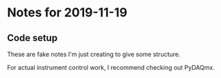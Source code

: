 # Notes for 2019-11-19

## Code setup

These are fake notes I'm just creating to give some structure.

For actual instrument control work, I recommend checking out PyDAQmx.
